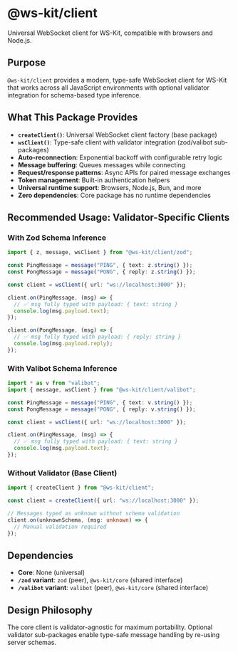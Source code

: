 # @ws-kit/client

Universal WebSocket client for WS-Kit, compatible with browsers and Node.js.

## Purpose

`@ws-kit/client` provides a modern, type-safe WebSocket client for WS-Kit that works across all JavaScript environments with optional validator integration for schema-based type inference.

## What This Package Provides

- **`createClient()`**: Universal WebSocket client factory (base package)
- **`wsClient()`**: Type-safe client with validator integration (zod/valibot sub-packages)
- **Auto-reconnection**: Exponential backoff with configurable retry logic
- **Message buffering**: Queues messages while connecting
- **Request/response patterns**: Async APIs for paired message exchanges
- **Token management**: Built-in authentication helpers
- **Universal runtime support**: Browsers, Node.js, Bun, and more
- **Zero dependencies**: Core package has no runtime dependencies

## Recommended Usage: Validator-Specific Clients

### With Zod Schema Inference

```typescript
import { z, message, wsClient } from "@ws-kit/client/zod";

const PingMessage = message("PING", { text: z.string() });
const PongMessage = message("PONG", { reply: z.string() });

const client = wsClient({ url: "ws://localhost:3000" });

client.on(PingMessage, (msg) => {
  // ✅ msg fully typed with payload: { text: string }
  console.log(msg.payload.text);
});

client.on(PongMessage, (msg) => {
  // ✅ msg fully typed with payload: { reply: string }
  console.log(msg.payload.reply);
});
```

### With Valibot Schema Inference

```typescript
import * as v from "valibot";
import { message, wsClient } from "@ws-kit/client/valibot";

const PingMessage = message("PING", { text: v.string() });
const PongMessage = message("PONG", { reply: v.string() });

const client = wsClient({ url: "ws://localhost:3000" });

client.on(PingMessage, (msg) => {
  // ✅ msg fully typed with payload: { text: string }
  console.log(msg.payload.text);
});
```

### Without Validator (Base Client)

```typescript
import { createClient } from "@ws-kit/client";

const client = createClient({ url: "ws://localhost:3000" });

// Messages typed as unknown without schema validation
client.on(unknownSchema, (msg: unknown) => {
  // Manual validation required
});
```

## Dependencies

- **Core**: None (universal)
- **`/zod` variant**: `zod` (peer), `@ws-kit/core` (shared interface)
- **`/valibot` variant**: `valibot` (peer), `@ws-kit/core` (shared interface)

## Design Philosophy

The core client is validator-agnostic for maximum portability. Optional validator sub-packages enable type-safe message handling by re-using server schemas.
